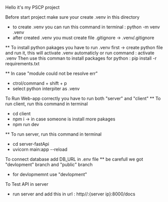 Hello it's my PSCP project

Before start project make sure your create .venv in this directory

- to create .venv you can run this command in terminal : python -m venv .venv
- after created .venv you must create file .gitignore -> .venv/.gitignore

\*\* To install python pakages you have to run .venv first
-> create python file and run it, this will activate .venv automaticly or run command : activate .venv
Then use this comman to install packages for python : pip install -r requirements.txt

\*\* In case "module could not be resolve err"

- ctrol/command + shift + p
- select python interpiter as .venv

To Run Web-app correctly you have to run both "server" and "client"
\*\* To run client, run this command in terminal

- cd client
- npm i -> in case someone is install more pakages
- npm run dev

\*\* To run server, run this command in terminal

- cd server-fastApi
- uvicorn main:app --reload

To connect database add DB_URL in .env file
\*\* be carefull we got "devlopment" branch and "public" branch

- for devlopmemnt use "devlopment"

To Test API in server

- run server and add this in url : http//:{server ip}:8000/docs
